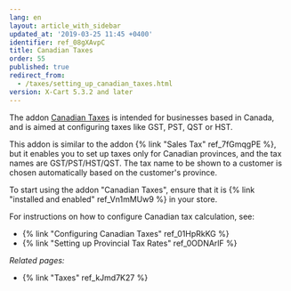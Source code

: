 ```yaml
---
lang: en
layout: article_with_sidebar
updated_at: '2019-03-25 11:45 +0400'
identifier: ref_08gXAvpC
title: Canadian Taxes
order: 55
published: true
redirect_from:
  - /taxes/setting_up_canadian_taxes.html
version: X-Cart 5.3.2 and later
---
```

The addon [Canadian Taxes](https://market.x-cart.com/addons/canadian-taxes.html "Canadian Taxes") is intended for businesses based in Canada, and is aimed at configuring taxes like GST, PST, QST or HST. 

This addon is similar to the addon {% link "Sales Tax" ref_7fGmqgPE %}, but it enables you to set up taxes only for Canadian provinces, and the tax names are GST/PST/HST/QST. The tax name to be shown to a customer is chosen automatically based on the customer's province.

To start using the addon "Canadian Taxes", ensure that it is {% link "installed and enabled" ref_Vn1mMUw9 %} in your store.

For instructions on how to configure Canadian tax calculation, see:
   *  {% link "Configuring Canadian Taxes" ref_01HpRkKG %}
   *  {% link "Setting up Provincial Tax Rates" ref_0ODNArlF %}

_Related pages:_

   * {% link "Taxes" ref_kJmd7K27 %}
